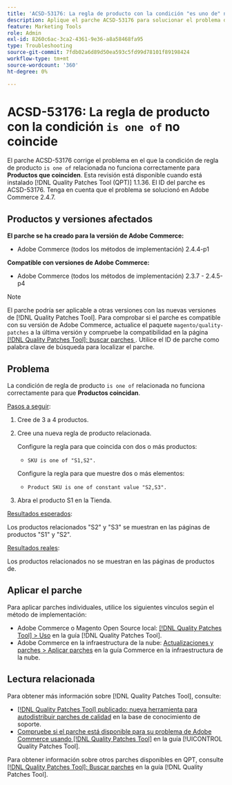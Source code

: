 ```yaml
---
title: 'ACSD-53176: La regla de producto con la condición "es uno de" no coincide'
description: Aplique el parche ACSD-53176 para solucionar el problema de Adobe Commerce donde la regla de producto relacionada &grave;is one of&grave; no funciona correctamente para "Productos que coinciden".
feature: Marketing Tools
role: Admin
exl-id: 8260c6ac-3ca2-4361-9e36-a8a58468fa95
type: Troubleshooting
source-git-commit: 7fdb02a6d89d50ea593c5fd99d78101f89198424
workflow-type: tm+mt
source-wordcount: '360'
ht-degree: 0%

---
```


# ACSD-53176: La regla de producto con la condición `is one of` no coincide

El parche ACSD-53176 corrige el problema en el que la condición de regla de producto `is one of` relacionada no funciona correctamente para **Productos que coinciden**. Esta revisión está disponible cuando está instalado [!DNL Quality Patches Tool (QPT)] 1.1.36. El ID del parche es ACSD-53176. Tenga en cuenta que el problema se solucionó en Adobe Commerce 2.4.7.

## Productos y versiones afectados

**El parche se ha creado para la versión de Adobe Commerce:**

* Adobe Commerce (todos los métodos de implementación) 2.4.4-p1

**Compatible con versiones de Adobe Commerce:**

* Adobe Commerce (todos los métodos de implementación) 2.3.7 - 2.4.5-p4

>[!NOTE]
>
>El parche podría ser aplicable a otras versiones con las nuevas versiones de [!DNL Quality Patches Tool]. Para comprobar si el parche es compatible con su versión de Adobe Commerce, actualice el paquete `magento/quality-patches` a la última versión y compruebe la compatibilidad en la página [[!DNL Quality Patches Tool]: buscar parches ](https://experienceleague.adobe.com/tools/commerce-quality-patches/index.html). Utilice el ID de parche como palabra clave de búsqueda para localizar el parche.

## Problema

La condición de regla de producto `is one of` relacionada no funciona correctamente para que **Productos coincidan**.

<u>Pasos a seguir</u>:

1. Cree de 3 a 4 productos.
1. Cree una nueva regla de producto relacionada.

   Configure la regla para que coincida con dos o más productos:
   * `SKU is one of "S1,S2".`

   Configure la regla para que muestre dos o más elementos:
   * `Product SKU is one of constant value "S2,S3".`

1. Abra el producto S1 en la Tienda.

<u>Resultados esperados</u>:

Los productos relacionados &quot;S2&quot; y &quot;S3&quot; se muestran en las páginas de productos &quot;S1&quot; y &quot;S2&quot;.

<u>Resultados reales</u>:

Los productos relacionados no se muestran en las páginas de productos de.

## Aplicar el parche

Para aplicar parches individuales, utilice los siguientes vínculos según el método de implementación:

* Adobe Commerce o Magento Open Source local: [[!DNL Quality Patches Tool] > Uso](/help/tools/quality-patches-tool/usage.md) en la guía [!DNL Quality Patches Tool].
* Adobe Commerce en la infraestructura de la nube: [Actualizaciones y parches > Aplicar parches](https://experienceleague.adobe.com/docs/commerce-cloud-service/user-guide/develop/upgrade/apply-patches.html) en la guía Commerce en la infraestructura de la nube.

## Lectura relacionada

Para obtener más información sobre [!DNL Quality Patches Tool], consulte:

* [[!DNL Quality Patches Tool] publicado: nueva herramienta para autodistribuir parches de calidad](https://experienceleague.adobe.com/en/docs/commerce-operations/tools/quality-patches-tool/quality-patches-tool-to-self-serve-quality-patches) en la base de conocimiento de soporte.
* [Compruebe si el parche está disponible para su problema de Adobe Commerce usando [!DNL Quality Patches Tool]](/help/tools/quality-patches-tool/patches-available-in-qpt/check-patch-for-magento-issue-with-magento-quality-patches.md) en la guía [!UICONTROL Quality Patches Tool].


Para obtener información sobre otros parches disponibles en QPT, consulte [[!DNL Quality Patches Tool]: Buscar parches](https://experienceleague.adobe.com/tools/commerce-quality-patches/index.html) en la guía [!DNL Quality Patches Tool].
